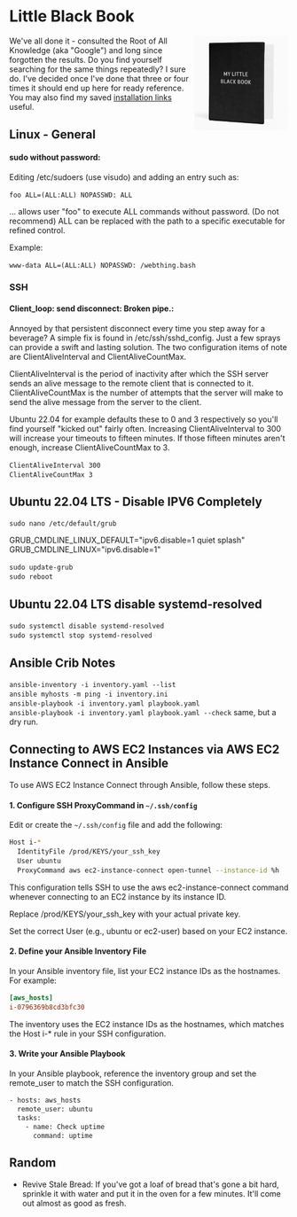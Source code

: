 # Little Black Book

<img style="float: right;" src="images/myLittleBlackBook.jpg">

We've all done it - consulted the Root of All Knowledge (aka "Google") and long since forgotten the results. Do you find yourself searching for the same things repeatedly? I sure do. I've decided once I've done that three or four times it should end up here for ready reference.  You may also find my saved [installation links](install_links.md) useful.

## Linux - General

#### sudo without password:

Editing /etc/sudoers (use visudo) and adding an entry
such as:

`foo ALL=(ALL:ALL) NOPASSWD: ALL`

... allows user "foo" to execute ALL commands without password. (Do not recommend) ALL can be replaced with the path to a specific executable for refined control.

Example:

`www-data ALL=(ALL:ALL) NOPASSWD: /webthing.bash`

### SSH

#### Client_loop: send disconnect: Broken pipe.:

Annoyed by that persistent disconnect every time you step away for a beverage? A simple fix is found in /etc/ssh/sshd_config. Just a few sprays can provide a swift and lasting solution. The two configuration items of note are ClientAliveInterval and ClientAliveCountMax.

ClientAliveInterval is the period of inactivity after which the SSH server sends an alive message to the remote client that is connected to it. ClientAliveCountMax is the number of attempts that the server will make to send the alive message from the server to the client.

Ubuntu 22.04 for example defaults these to 0 and 3 respectively so you'll find yourself "kicked out" fairly often. Increasing ClientAliveInterval to 300 will increase your timeouts to fifteen minutes.  If those fifteen minutes aren't enough, increase ClientAliveCountMax to 3.

`ClientAliveInterval 300`<br>
`ClientAliveCountMax 3`

## Ubuntu 22.04 LTS - Disable IPV6 Completely

`sudo nano /etc/default/grub`

GRUB_CMDLINE_LINUX_DEFAULT="ipv6.disable=1 quiet splash"<br>
GRUB_CMDLINE_LINUX="ipv6.disable=1"

`sudo update-grub`<br>
`sudo reboot`

## Ubuntu 22.04 LTS disable systemd-resolved

`sudo systemctl disable systemd-resolved`<br>
`sudo systemctl stop systemd-resolved`

## Ansible Crib Notes

`ansible-inventory -i inventory.yaml --list`<br>
`ansible myhosts -m ping -i inventory.ini`<br>
`ansible-playbook -i inventory.yaml playbook.yaml`<br>
`ansible-playbook -i inventory.yaml playbook.yaml --check`  same, but a dry run.

## Connecting to AWS EC2 Instances via AWS EC2 Instance Connect in Ansible

To use AWS EC2 Instance Connect through Ansible, follow these steps.

#### 1. Configure SSH ProxyCommand in `~/.ssh/config`

Edit or create the `~/.ssh/config` file and add the following:

```sh
Host i-*
  IdentityFile /prod/KEYS/your_ssh_key
  User ubuntu
  ProxyCommand aws ec2-instance-connect open-tunnel --instance-id %h
```

This configuration tells SSH to use the aws ec2-instance-connect command whenever connecting to an EC2 instance by its instance ID.

Replace /prod/KEYS/your_ssh_key with your actual private key.

Set the correct User (e.g., ubuntu or ec2-user) based on your EC2 instance.

#### 2. Define your Ansible Inventory File

In your Ansible inventory file, list your EC2 instance IDs as the hostnames. For example:

```ini
[aws_hosts]
i-0796369b8cd3bfc30
```

The inventory uses the EC2 instance IDs as the hostnames, which matches the Host i-* rule in your SSH configuration.

#### 3. Write your Ansible Playbook

In your Ansible playbook, reference the inventory group and set the remote_user to match the SSH configuration.

```---
- hosts: aws_hosts
  remote_user: ubuntu
  tasks:
    - name: Check uptime
      command: uptime
```

## Random

- Revive Stale Bread:
If you've got a loaf of bread that's gone a bit hard, sprinkle it with water and put it in the oven for a few minutes. It'll come out almost as good as fresh.
